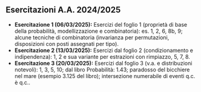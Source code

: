 ## Esercitazioni A.A. 2024/2025

- **Esercitazione 1 (06/03/2025):**  Esercizi del foglio 1 (proprietà di base della probabilità, modellizzazione e combinatoria): es. 1, 2, 6, 8b, 9; alcune tecniche di combinatoria (invarianza per permutazioni, disposizioni con posti assegnati per tipo). 
- **Esercitazione 2 (13/03/2025):** Esercizi dal foglio 2 (condizionamento e indipendenza): 1, 2 e sua variante per estrazioni con rimpiazzo, 5, 7, 8.
- **Esercitazione 3 (20/03/2025):** Esercizi dal foglio 3 (v.a. e distribuzioni notevoli): 1, 3, 5, 10; dal libro Probabilità: 1.43; paradosso del bicchiere nel mare (esempio 3.125 del libro); intersezione numerabile di eventi q.c. è q.c..
